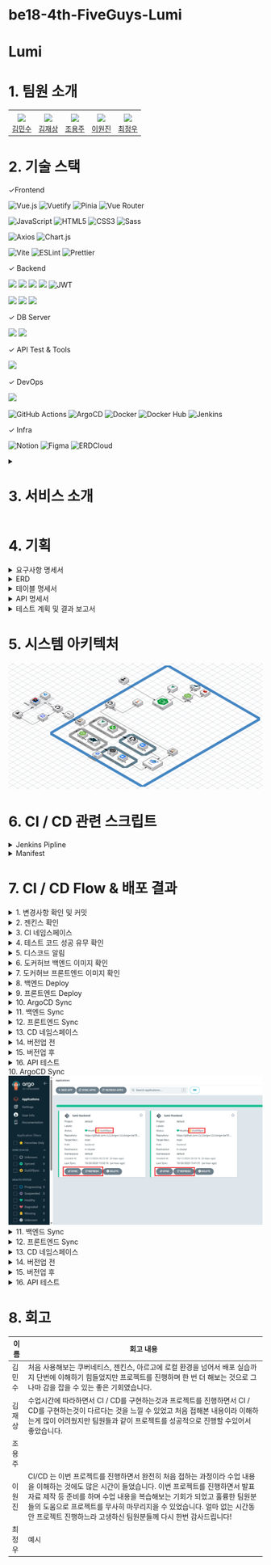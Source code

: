 # be18-4th-FiveGuys-Lumi

# Lumi

# 1. 팀원 소개

<table>
  <tr align="center">
    <td></td>
    <td></td>
    <td></td>
  </tr>
  <tr align="center">
    <td><a target="_blank" href="https://github.com/minsu47722"><img src="https://avatars.githubusercontent.com/u/55957559?v=4" width="100px"><br>김민수</a></td>
    <td><a target="_blank" href="https://github.com/jaesangE"><img src="https://avatars.githubusercontent.com/u/106606736?v=4" width="100px"><br>김재상</a></td>
    <td><a target="_blank" href="https://github.com/ydg010"><img src="https://avatars.githubusercontent.com/u/97106031?v=4" width="100px"><br>조용주</a> </td>
    <td><a target="_blank" href="https://github.com/leewonjin"><img src="https://avatars.githubusercontent.com/u/155633929?v=4" width="100px"><br>이원진</a> </td>
    <td><a target="_blank" href="https://github.com/JJJJungw"><img src="https://avatars.githubusercontent.com/u/152381600?v=4" width="100px"><br>최정우</a> </td>
  </tr>
</table>

# 2. 기술 스택
✓Frontend

![Vue.js](https://img.shields.io/badge/Vue.js-4FC08D?style=for-the-badge&logo=vue.js&logoColor=white)
![Vuetify](https://img.shields.io/badge/Vuetify-1867C0?style=for-the-badge&logo=vuetify&logoColor=white)
![Pinia](https://img.shields.io/badge/Pinia-FFD859?style=for-the-badge&logo=pinia&logoColor=black)
![Vue Router](https://img.shields.io/badge/Vue%20Router-4FC08D?style=for-the-badge&logo=vue.js&logoColor=white)

![JavaScript](https://img.shields.io/badge/JavaScript%20(ES6%2B)-F7DF1E?style=for-the-badge&logo=javascript&logoColor=black)
![HTML5](https://img.shields.io/badge/HTML5-E34F26?style=for-the-badge&logo=html5&logoColor=white)
![CSS3](https://img.shields.io/badge/CSS3-1572B6?style=for-the-badge&logo=css3&logoColor=white)
![Sass](https://img.shields.io/badge/Sass-CC6699?style=for-the-badge&logo=sass&logoColor=white)

![Axios](https://img.shields.io/badge/Axios-5A29E4?style=for-the-badge)
![Chart.js](https://img.shields.io/badge/Chart.js-FF6384?style=for-the-badge&logo=chartdotjs&logoColor=white)

![Vite](https://img.shields.io/badge/Vite-646CFF?style=for-the-badge&logo=vite&logoColor=white)
![ESLint](https://img.shields.io/badge/ESLint-4B32C3?style=for-the-badge&logo=eslint&logoColor=white)
![Prettier](https://img.shields.io/badge/Prettier-F7B93E?style=for-the-badge&logo=prettier&logoColor=black)

✓ Backend

<img src="https://img.shields.io/badge/java-007396?style=for-the-badge&logo=OpenJDK&logoColor=white"> <img src="https://img.shields.io/badge/Spring-6DB33F?style=for-the-badge&logo=Spring&logoColor=white"> <img src="https://img.shields.io/badge/spring boot-6DB33F?style=for-the-badge&logo=springboot&logoColor=white">  <img src="https://img.shields.io/badge/JUnit5-25A162?style=for-the-badge&logo=JUnit5&logoColor=white">
![JWT](https://img.shields.io/badge/JWT-black?style=for-the-badge&logo=JSON%20web%20tokens)

<img src="https://img.shields.io/badge/Spring%20Security-6DB33F?style=for-the-badge&logo=springsecurity&logoColor=white"> <img src="https://img.shields.io/badge/JPA-Hibernate-blue?style=for-the-badge&logo=hibernate&logoColor=white"> <img src="https://img.shields.io/badge/Gradle-02303A?style=for-the-badge&logo=gradle&logoColor=white">

✓ DB Server

<img src="https://img.shields.io/badge/MariaDB-003545?style=for-the-badge&logo=mariadb&logoColor=white"> <img src="https://img.shields.io/badge/Redis-DC382D?style=for-the-badge&logo=Redis&logoColor=white"> 

✓ API Test & Tools

<img src="https://img.shields.io/badge/Postman-FF6C37?style=for-the-badge&logo=postman&logoColor=white">

✓ DevOps

<img src="https://img.shields.io/badge/GitHub-181717?style=for-the-badge&logo=github">

![GitHub Actions](https://img.shields.io/badge/GitHub%20Actions-2088FF?style=for-the-badge&logo=githubactions&logoColor=white)
![ArgoCD](https://img.shields.io/badge/ArgoCD-FE4B74?style=for-the-badge&logo=argo&logoColor=white)
![Docker](https://img.shields.io/badge/Docker-2496ED?style=for-the-badge&logo=docker&logoColor=white)
![Docker Hub](https://img.shields.io/badge/Docker%20Hub-0db7ed?style=for-the-badge&logo=docker&logoColor=white)
![Jenkins](https://img.shields.io/badge/Jenkins-D24939?style=for-the-badge&logo=jenkins&logoColor=white)

✓ Infra

![Notion](https://img.shields.io/badge/Notion-000000?style=for-the-badge&logo=notion&logoColor=white)
![Figma](https://img.shields.io/badge/Figma-F24E1E?style=for-the-badge&logo=figma&logoColor=white)
![ERDCloud](https://img.shields.io/badge/ERDCloud-0052CC?style=for-the-badge&logo=icloud&logoColor=white)
<details>
<summary><h1>3. 서비스 소개</h1></summary>

<br>


<summary><h2>3-1. 배경</h2></summary>

<br>

### 기존 과외 플랫폼의 문제점
1. **과외 과정에서 필요한 관리와 소통을 지원하는 기능의 부족**

<img width="1346" height="648" alt="image" src="https://github.com/user-attachments/assets/e045736e-fce1-4d3a-aaf3-8521521a819f" />

(출처: https://www.donga.com/news/Culture/article/all/20250409/131379599/1)  
(출처: https://biz.heraldcorp.com/article/10002626)

기존 온라인 과외 플랫폼들은 *멘토와 학생을 연결해 주는 매칭 기능*에 집중하여, 학부모가 원하는 과목과 시간대에 맞춰 멘토를 추천하는 데는 효율적입니다. 하지만 매칭 이후의 학생 학습 현황이나 멘토링 피드백을 관리하는 시스템은 부족합니다.

2. **학습 자료의 분산**

실제 과외 환경에서는 수업 내용 정리, 과제 제출과 피드백, 시험 대비, 성적 관리 등 다양한 활동이 이루어집니다. 하지만 이를 체계적으로 기록하고 공유할 수 있는 도구가 없다 보니, 멘토와 학생은 단순 메신저나 오프라인 기록에 의존하는 경우가 많습니다. 이로 인해 학습 자료가 흩어지고, 학습 진척 상황을 한눈에 확인하기 어려우며, 체계적인 관리가 어렵습니다.

3. **학부모의 과도한 개입**

<img width="1344" height="330" alt="image" src="https://github.com/user-attachments/assets/e7e73b44-4d56-45d6-9fc9-18dd1f2bcc87" />

(출처: https://www.nocutnews.co.kr/news/5983805)

학부모는 자녀의 학습 현황을 잘 알지 못하기 때문에 작은 진척 상황도 멘토에게 직접 묻거나, 수업 방식에 대해 불필요한 간섭을 하게 됩니다. 이는 멘토의 수업 자율성을 해치고, 학생에게도 불필요한 압박감을 주게 됩니다.

---

저희 서비스는 이러한 문제를 해결하기 위해 만들어졌습니다.

단순히 멘토와 학생을 연결해 주는 역할에 머무르지 않고, **멘토–학생 간의 원활한 과외를 위한 협업 환경**을 제공합니다.  
일종의 *과외 전용 노션, 디스코드*같은 공간을 제공하는 것을 지향합니다.

저희의 서비스를 통해 학부모는 자녀의 과제 제출 여부와 성적 변화를 직접 확인할 수 있고,  
멘토는 더 이상 일일이 답변하거나 보고서를 작성할 필요가 없으며,  
학생은 과제와 수업 내용이 한곳에 정리되어 있어 학습 효율이 크게 높아집니다.



---


<summary><h2>3-2. 소개</h2></summary>

<br>

**LUMI**는 과외를 보다 효율적이고 체계적으로 운영할 수 있도록 설계된 **과외 전용 협업 플랫폼**입니다.  
기존 과외 플랫폼이 주로 멘토와 학생 매칭에 초점을 맞춘 것과 달리, 본 서비스는 **매칭 이후 실제 수업 과정과 학습 관리를 지원**하는 데 집중합니다.

### 핵심 기능 및 특징

1. **멘토 중심의 관리 기능**
   - 멘토는 채널 단위로 학생을 관리하며, 수업 자료를 업로드하고 과제를 부여할 수 있습니다.
   - 제출 현황, 피드백, 평가 결과를 한 곳에서 확인하며, 수업 운영에 필요한 모든 기록을 체계적으로 관리할 수 있습니다.
2. **학생 중심의 학습 공간**
   - 학생은 본인의 채널에서 과제 제출, 수업 자료 열람, 피드백 확인 등을 수행하며 학습 진행 상황을 한눈에 파악할 수 있습니다.
3. **학부모를 위한 객관적 정보 제공**
   - 과제 제출 기록, 수업 자료, 시험 성적, 평가 결과 등 투명한 지표를 학부모가 직접 확인할 수 있습니다.
4. **협업과 소통의 최적화**
   - 수업 자료, 과제, 피드백, 일정 등 과외 전반을 한 공간에서 관리할 수 있어, 멘토와 학생 간 소통이 자연스럽고 효율적입니다.

### 서비스 지향점

**LUMI**는 단순한 과외 관리 툴이 아니라, **과외 전용 디지털 협업 공간**입니다.  
멘토, 학생, 학부모 간 역할과 정보 흐름을 명확히 하여 과외 전반을 독립적이고 효율적으로 운영할 수 있는 통합 플랫폼을 지향합니다.



</details>

# 4. 기획

<details>
  <summary>요구사항 명세서</summary>
  <ul>
    <li><a href="https://docs.google.com/spreadsheets/d/1hU3ODNUjGjJ8DMJBtgb53_1PkK_MNOq-_kNV6GPlQLo/edit?gid=0#gid=0" target="_blank">요구사항 명세서</a></li>
  </ul>
  <img width="948" height="590" alt="image" src="https://github.com/user-attachments/assets/f8dc4da2-9fc4-4ab2-9d2e-561344b8f91e" />
</details>

<details>
  <summary>ERD</summary>
  <ul>
    <li><a href="https://www.erdcloud.com/p/bvxEFumiWireyp8mz" target="_blank">ERD</a></li>
  </ul>
  <img width="1400" height="905" alt="image" src="https://github.com/user-attachments/assets/cb65b2bb-621c-4266-bd19-b6d08898e73f" />

</details>

<details>
  <summary>테이블 명세서</summary>
  <ul>
    <li><a href="https://docs.google.com/spreadsheets/d/1hU3ODNUjGjJ8DMJBtgb53_1PkK_MNOq-_kNV6GPlQLo/edit?gid=561737687#gid=561737687" target="_blank">테이블 명세서</a></li>
  </ul>
  <img width="1346" height="589" alt="image" src="https://github.com/user-attachments/assets/bb02768d-fbeb-404d-9d88-7382ad565576" />



</details>

<details>
  <summary>API 명세서</summary>
  <ul>
    <li><a href="https://goldenrod-wildebeest-a18.notion.site/API-2333689564888188814febb1f26786c9?source=copy_link" target="_blank">API 명세서</a></li>
  </ul>
</details>


<details>
  <summary>테스트 계획 및 결과 보고서</summary>
    <ul>
      <li><a href="https://docs.google.com/spreadsheets/d/1hU3ODNUjGjJ8DMJBtgb53_1PkK_MNOq-_kNV6GPlQLo/edit?gid=1886778291#gid=1886778291">BE 단위 테스트</a></li>
    </ul>
  <details>
    <summary>회원가입</summary>
      <h4>이메일 인증 발송</h4>
      <img width="851" height="536" alt="스크린샷 2025-09-25 오전 12 28 28" src="https://github.com/user-attachments/assets/d1f8893a-eb50-4087-9b06-4ace1bd482c3" />
      <h4>이메일 인증</h4>
      <img width="835" height="491" alt="스크린샷 2025-09-25 오전 12 35 47" src="https://github.com/user-attachments/assets/0ee5b3b8-4913-452c-ba2d-046a9c21c11e" />
      <h4>회원가입</h4>
      <img width="849" height="626" alt="스크린샷 2025-09-25 오전 12 30 02" src="https://github.com/user-attachments/assets/23c346ef-ea9f-4c52-a4d3-6b9b2bef9296" />

  </details>
  <details>
    <summary>로그인 / 로그아웃</summary>
  <h4>로그인</h4>
  <img width="844" height="636" alt="스크린샷 2025-09-25 오전 12 31 05" src="https://github.com/user-attachments/assets/989971a1-a75f-4d08-b644-8fc880d511ca" />
  <h4>로그아웃</h4>
  <img width="844" height="534" alt="스크린샷 2025-09-25 오전 12 33 26" src="https://github.com/user-attachments/assets/05edeead-014b-421a-beba-67585c9f5b12" />
</details>

  <details>
    <summary>사용자</summary>
     <h4>JWT 재발급</h4>
     <img width="829" height="534" alt="스크린샷 2025-09-25 오전 12 33 13" src="https://github.com/user-attachments/assets/c3b349ce-f100-4a75-b415-5c7e8cbe67d6" />
     <h4>사용자 정보 가져오기</h4>
     <img width="835" height="623" alt="스크린샷 2025-09-25 오전 12 34 16" src="https://github.com/user-attachments/assets/648164c4-b34d-4d5b-a965-fa6e29b5e486" />
     <h4>계정 탈퇴</h4>
     <img width="843" height="616" alt="스크린샷 2025-09-25 오전 12 34 45" src="https://github.com/user-attachments/assets/992cc5e1-64c4-43e1-96b8-13b77546aa2a" />
  </details>

  <details>
    <summary>과제</summary>
    <h4>과제 생성</h4>
    <img width="1065" height="777" alt="스크린샷 2025-09-25 오전 12 39 31" src="https://github.com/user-attachments/assets/79879dc8-2f49-4d2c-a310-af6381a71eb4" />
    <h4>과제 전제 조회</h4>
    <img width="1065" height="571" alt="스크린샷 2025-09-25 오전 12 39 49" src="https://github.com/user-attachments/assets/07143380-65ba-4e40-b201-e754d10471b6" />
    <h4>과제 상세 조회</h4>
    <img width="1072" height="777" alt="스크린샷 2025-09-25 오전 12 40 02" src="https://github.com/user-attachments/assets/7d0a545a-a3b0-4522-a64e-e05b47181fba" />
    <h4>과제 수정</h4>
    <img width="1057" height="755" alt="스크린샷 2025-09-25 오전 12 40 28" src="https://github.com/user-attachments/assets/058962b5-c245-47d2-9eb8-4594a71feeb0" />
    <h4>과제 삭제</h4>
    <img width="1069" height="497" alt="스크린샷 2025-09-25 오전 12 40 38" src="https://github.com/user-attachments/assets/4544b075-0fac-4e87-a591-ce34f4d4d49b" />
  </details>

  <details>
    <summary>수업 관리</summary>
    <h4>수업 등록</h4>
    <img width="1065" height="670" alt="스크린샷 2025-09-25 오전 12 41 32" src="https://github.com/user-attachments/assets/2e62a78c-1c37-4866-85d8-56e51e14cf34" />
    <h4>수업 수정</h4>
    <img width="1068" height="680" alt="스크린샷 2025-09-25 오전 12 41 25" src="https://github.com/user-attachments/assets/cbea3ef1-6537-415b-a54c-f8cda19685b6" />
    <h4>수업 상태 수정</h4>
    <img width="1071" height="690" alt="스크린샷 2025-09-25 오전 12 41 39" src="https://github.com/user-attachments/assets/7a8579eb-8f5c-4ea8-a25a-9c68549bff28" />
    <h4>수업 월별 조회</h4>
    <img width="1066" height="661" alt="스크린샷 2025-09-25 오전 12 41 47" src="https://github.com/user-attachments/assets/b9b94577-296c-4e57-9333-35a9bcf1d1a0" />
    <h4>수업 일별 조회</h4>
    <img width="1074" height="655" alt="스크린샷 2025-09-25 오전 12 41 57" src="https://github.com/user-attachments/assets/fb01e621-5b74-449c-9322-3333774fdc34" />
    <h4>수업 삭제</h4>
    <img width="1066" height="505" alt="스크린샷 2025-09-25 오전 12 42 03" src="https://github.com/user-attachments/assets/99152f09-383f-455b-820b-f1f93b93207f" />
  </details>

  <details>
    <summary>채널</summary>
    <h4>채널 생성</h4>
    <img width="1066" height="633" alt="스크린샷 2025-09-25 오전 12 49 16" src="https://github.com/user-attachments/assets/8285df99-9f1b-460d-a17d-700833042d99" />
    <h4>채널 전체 조회</h4>
    <img width="1075" height="685" alt="스크린샷 2025-09-25 오전 12 49 23" src="https://github.com/user-attachments/assets/5ce0468a-c8a0-4fa8-bcc3-54b95c19941f" />
    <h4>채널 상세 조회</h4>
    <img width="1063" height="641" alt="스크린샷 2025-09-25 오전 12 49 30" src="https://github.com/user-attachments/assets/72b5612a-9d29-4388-ad11-e2150daee969" />
    <h4>채널 수정</h4>
    <img width="1071" height="654" alt="스크린샷 2025-09-25 오전 11 02 24" src="https://github.com/user-attachments/assets/cad050cf-a5f4-4d6c-86e3-a279af05eec7" />
    <h4>채널 삭제</h4>
    <img width="1065" height="650" alt="스크린샷 2025-09-25 오전 11 02 33" src="https://github.com/user-attachments/assets/0be23032-1c85-4210-bf64-3304108615d8" />
  </details>

  <details>
    <summary>캘린더</summary>
    <h4>월별 조회</h4>
    <img width="1058" height="490" alt="스크린샷 2025-09-25 오전 12 53 52" src="https://github.com/user-attachments/assets/6faf31eb-7a2d-48c1-9b1a-a035ecb666ca" />
    <h4>일별 조회</h4>
    <img width="1063" height="669" alt="스크린샷 2025-09-25 오전 12 54 00" src="https://github.com/user-attachments/assets/86b67de5-c944-448a-9641-153a5b068b37" />
  </details>

  <details>
    <summary>파일</summary>
    <h4>파일 업로드</h4>
    <img width="1069" height="602" alt="스크린샷 2025-09-25 오전 12 56 57" src="https://github.com/user-attachments/assets/c73b5156-f9b5-47c9-98d3-9e189f635029" />
    <h4>파일 삭제</h4>
    <img width="1062" height="515" alt="스크린샷 2025-09-25 오전 12 57 07" src="https://github.com/user-attachments/assets/5cb40596-f36b-44a9-84e8-e631515357d1" />
    <h4>파일 다운로드</h4>
    <img width="1073" height="739" alt="스크린샷 2025-09-25 오전 12 57 15" src="https://github.com/user-attachments/assets/d1e7a8b6-1dc5-4f36-bd89-2da817495c25" />
  </details>

  <details>
    <summary>투두</summary>
    <h4>투두 등록</h4>
    <img width="1070" height="655" alt="스크린샷 2025-09-25 오전 12 59 56" src="https://github.com/user-attachments/assets/f1268e9a-14d9-4c7e-8429-f0d21918e5b8" />
    <h4>월별 투두 조회</h4>
    <img width="1067" height="495" alt="스크린샷 2025-09-25 오전 12 59 40" src="https://github.com/user-attachments/assets/507cd9f5-a5d6-49b8-8f27-1a0ffc690feb" />
    <h4>일별 투두 조회</h4>
    <img width="1074" height="503" alt="스크린샷 2025-09-25 오전 12 59 48" src="https://github.com/user-attachments/assets/404dc782-3d9f-4508-b8d1-358036a3c329" />
    <h4>투두 수정</h4>
    <img width="1073" height="618" alt="스크린샷 2025-09-25 오전 1 00 03" src="https://github.com/user-attachments/assets/38e17235-4303-46d5-9342-758370888154" />
    <h4>투두 삭제</h4>
    <img width="1070" height="491" alt="스크린샷 2025-09-25 오전 1 00 10" src="https://github.com/user-attachments/assets/7237e3aa-6b10-4314-b9ef-6f8a839742ee" />
  </details>

<details>
    <summary>성적</summary>
    <h4>성적 생성</h4>
    <img width="1070" height="651" alt="스크린샷 2025-09-25 오전 11 13 46" src="https://github.com/user-attachments/assets/22ba2e35-9167-49b5-bef5-c361e70eaaa2" />
    <h4>성적 조회</h4>
    <img width="1072" height="749" alt="스크린샷 2025-09-25 오전 11 13 55" src="https://github.com/user-attachments/assets/7300cbc5-6f9c-46c4-8e7b-44778d12bf11" />
    <h4>성적 삭제</h4>
    <img width="1064" height="491" alt="스크린샷 2025-09-25 오전 11 28 32" src="https://github.com/user-attachments/assets/5fa0ccb0-7c1d-4276-97bb-fb23dee6635d" />
  </details>  

<details>
    <summary>제출</summary>
    <h4>제출 생성</h4>
    <img width="1063" height="724" alt="스크린샷 2025-09-25 오전 11 29 22" src="https://github.com/user-attachments/assets/b03959ef-321e-4ab4-b181-15e927f63c36" />
    <h4>제출 조회</h4>
    <img width="1071" height="773" alt="스크린샷 2025-09-25 오전 11 29 32" src="https://github.com/user-attachments/assets/c4afbaa9-5023-470a-a28f-6a100b56cc70" />
    <h4>제출 수정</h4>
    <img width="1073" height="726" alt="스크린샷 2025-09-25 오전 11 29 40" src="https://github.com/user-attachments/assets/882d80b6-d4e2-4bec-83a3-58dcbfb4c7cf" />
    <h4>제출 삭제</h4>
    <img width="1066" height="514" alt="스크린샷 2025-09-25 오전 11 30 18" src="https://github.com/user-attachments/assets/9852db26-592e-4956-b832-a0a7d46c60be" />
  </details>  

  <details>
    <summary>채널유저</summary>
    <h4>초대 생성</h4>
    <img width="1068" height="639" alt="스크린샷 2025-09-25 오전 11 37 28" src="https://github.com/user-attachments/assets/6154860a-e85d-472c-a982-b5cd79752713" />
    <h4>초대코드 인증</h4>
    <img width="1065" height="663" alt="스크린샷 2025-09-25 오전 11 40 19" src="https://github.com/user-attachments/assets/9c7b28b6-0d96-4584-b1de-3de7ab32ceb7" />
    <h4>채널 유저 전체 조회</h4>
    <img width="1067" height="588" alt="스크린샷 2025-09-25 오전 11 41 00" src="https://github.com/user-attachments/assets/ba7682e5-53a9-409c-9cc5-b8c79278bd8b" />
    <h4>채널 유저 상세 조회</h4>
    <img width="1065" height="635" alt="스크린샷 2025-09-25 오전 11 41 09" src="https://github.com/user-attachments/assets/d91dbeac-ff1b-45fb-a631-90e8bccef87b" />
    <h4>채널 유저 정보 수정</h4>
    <img width="1068" height="674" alt="스크린샷 2025-09-25 오전 11 41 34" src="https://github.com/user-attachments/assets/4c5bf461-43c1-4f1f-af26-f874d1c4c8cb" />
    <h4>채널 유저 탈퇴</h4>
    <img width="1072" height="673" alt="스크린샷 2025-09-25 오전 11 41 42" src="https://github.com/user-attachments/assets/4c4a9c6d-9b79-4665-b98d-01036b137e45" />
  </details>  

   <details>
    <summary>평가</summary>
     <h4>평가 생성</h4>
     <img width="1067" height="614" alt="스크린샷 2025-09-25 오후 12 12 27" src="https://github.com/user-attachments/assets/9ba261c1-5243-4ade-8315-dc47d6d27e70" />
     <h4>평가 조회</h4>
     <img width="1061" height="620" alt="스크린샷 2025-09-25 오후 12 12 35" src="https://github.com/user-attachments/assets/1bb12dfa-0dbb-4e5b-aea1-693a9b859487" />
     <h4>평가 수정</h4>
     <img width="1069" height="623" alt="스크린샷 2025-09-25 오후 12 12 42" src="https://github.com/user-attachments/assets/088a26b5-f745-4837-9455-36ab470ba6a1" />
     <h4>평가 삭제</h4>
     <img width="1061" height="490" alt="스크린샷 2025-09-25 오후 12 12 49" src="https://github.com/user-attachments/assets/6aa8f6d3-eaa9-465b-a00e-24cd9fccb220" />
  </details>  
</details>

# 5. 시스템 아키텍처
![시스템 아키텍처](https://github.com/jaesangE/git-test/blob/main/assets/ArchitectureDraw.png?raw=true)

# 6. CI / CD 관련 스크립트
<details>
  <summary>Jenkins Pipline</summary>

````


pipeline {
    agent {
        kubernetes {
            yaml '''
apiVersion: v1
kind: Pod
metadata:
  name: lumi-ci
spec:
  containers:
  - name: gradle
    image: gradle:8.10.2-jdk21-alpine
    command:
    - cat
    tty: true
  - name: docker
    image: docker:28.5.1-cli-alpine3.22
    command:
    - cat
    tty: true
    volumeMounts:
    - name: docker-socket
      mountPath: /var/run/docker.sock
  volumes:
  - name: docker-socket
    hostPath:
      path: /var/run/docker.sock
'''
        }
    }

    environment {
        BACKEND_IMAGE_NAME = 'amicitia/lumi-backend'
        FRONTEND_IMAGE_NAME = 'amicitia/lumi-frontend'
        DOCKER_CREDENTIALS_ID = 'dockerhub-cred'
        DISCORD_WEBHOOK_CREDENTIALS_ID = 'discord-webhook-lumi'
    }

    stages {

        stage('Checkout Source') {
            steps {
                checkout scm
                sh 'ls -la && echo "✅ Git checkout complete"'
            }
        }

        stage('Detect Changes') {
            steps {
                script {
                    def changedFiles = sh(
                        script: 'git diff --name-only HEAD~1 || true',
                        returnStdout: true
                    ).trim().split("\n")

                    echo "📂 변경된 파일 목록:\n${changedFiles.join('\n')}"
                    env.SHOULD_BUILD_BACKEND = changedFiles.any { it.startsWith("Backend/") } ? "true" : "false"
                    env.SHOULD_BUILD_FRONTEND = changedFiles.any { it.startsWith("Frontend/") } ? "true" : "false"
                }
            }
        }

        stage('Docker Login') {
            steps {
                container('docker') {
                    withCredentials([usernamePassword(
                        credentialsId: DOCKER_CREDENTIALS_ID,
                        usernameVariable: 'DOCKER_USERNAME',
                        passwordVariable: 'DOCKER_PASSWORD'
                    )]) {
                        sh '''
                            docker logout || true
                            echo $DOCKER_PASSWORD | docker login -u $DOCKER_USERNAME --password-stdin
                        '''
                    }
                }
            }
        }

        stage('Backend Test') {
            when { expression { env.SHOULD_BUILD_BACKEND == "true" } }
            steps {
                container('gradle') {
                    sh '''
                        cd Backend
                        chmod +x gradlew
                        ./gradlew clean test
                    '''
                }
            }
        }

        stage('Backend Build & Push') {
            when { expression { env.SHOULD_BUILD_BACKEND == "true" } }
            steps {
                container('gradle') {
                    sh '''
                        cd Backend
                        chmod +x gradlew
                        ./gradlew clean build
                    '''
                }
                container('docker') {
                    sh '''
                        cd Backend
                        docker build -t $BACKEND_IMAGE_NAME:${BUILD_NUMBER} -f Dockerfile .
                        docker push $BACKEND_IMAGE_NAME:${BUILD_NUMBER}
                    '''
                }
            }
        }

        stage('Frontend Build & Push') {
            when { expression { env.SHOULD_BUILD_FRONTEND == "true" } }
            steps {
                container('docker') {
                    sh '''
                        cd Frontend
                        docker build -t $FRONTEND_IMAGE_NAME:${BUILD_NUMBER} -f Dockerfile .
                        docker push $FRONTEND_IMAGE_NAME:${BUILD_NUMBER}
                    '''
                }
            }
        }

        stage('Trigger ArgoCD Sync') {
            steps {
                script {
                    build job: 'lumi-manifests',
                        parameters: [
                            string(name: 'DOCKER_IMAGE_VERSION', value: "${BUILD_NUMBER}"),
                            string(name: 'DID_BUILD_APP', value: "${env.SHOULD_BUILD_FRONTEND}"),
                            string(name: 'DID_BUILD_API', value: "${env.SHOULD_BUILD_BACKEND}")
                        ],
                        wait: true
                }
            }
        }
    }

    post {
        always {
            script {
                // 테스트 리포트 디렉터리가 있을 때만 junit 실행
                if (fileExists('Backend/build/test-results/test')) {
                    junit 'Backend/build/test-results/test/*.xml'
                } else {
                echo "⚠️ No test results found. Skipping JUnit report upload."
                }
            }

            withCredentials([string(credentialsId: DISCORD_WEBHOOK_CREDENTIALS_ID, variable: 'DISCORD_WEBHOOK_URL')]) {
                script {
                    def emoji = currentBuild.result == 'SUCCESS' ? '✅' : '❌'
                    discordSend description: """
                    ${emoji} *${env.JOB_NAME}:${currentBuild.displayName}*
                    ▶️ 결과 : ${currentBuild.result}
                    🕒 실행 시간 : ${(currentBuild.duration / 1000).intValue()}초
                    """,
                    result: currentBuild.currentResult,
                    title: "Lumi CI Pipeline",
                    webhookURL: "${DISCORD_WEBHOOK_URL}"
                }
            }
        }
    }
}

````


</details>


<details>
  <summary>Manifest</summary>

````

pipeline {
    agent {
        kubernetes {
            defaultContainer 'jnlp'
            yaml """
apiVersion: v1
kind: Pod
spec:
  containers:
  - name: git
    image: alpine/git:2.45.2
    command: ['cat']
    tty: true
  - name: docker
    image: docker:28.5.1-cli-alpine3.22
    command: ['cat']
    tty: true
    volumeMounts:
    - name: docker-sock
      mountPath: /var/run/docker.sock
  volumes:
  - name: docker-sock
    hostPath:
      path: /var/run/docker.sock
"""
        }
    }

    parameters {
        string(name: 'DOCKER_IMAGE_VERSION', defaultValue: '', description: 'Docker Image Version')
        string(name: 'DID_BUILD_APP', defaultValue: '', description: 'Did Build APP')
        string(name: 'DID_BUILD_API', defaultValue: '', description: 'Did Build API')
    }

    environment {
        GIT_CREDENTIALS_ID = 'git_deploy'
        GIT_USER_NAME = 'JJJJungw'
        GIT_USER_EMAIL = 'dyungwoo3600@gmail.com'
        GIT_REPO_URL = 'git@github.com:JJJJungw/JJJJungw-be18-4th-3team-manifests.git'
    }

    stages {
        stage('Checkout main branch') {
            steps {
                container('git') {
                    sshagent([GIT_CREDENTIALS_ID]) {
                        sh '''
                            git config --global --add safe.directory /home/jenkins/agent/workspace/lumi-manifests
                            git remote set-url origin $GIT_REPO_URL

                            # ✅ SSH 디렉토리 및 known_hosts 등록
                            mkdir -p ~/.ssh
                            chmod 700 ~/.ssh
                            ssh-keyscan github.com >> ~/.ssh/known_hosts
                            chmod 644 ~/.ssh/known_hosts

                            # ✅ 최신 main 브랜치 가져오기
                            git fetch origin main
                            git checkout main
                            git pull origin main
                        '''
                    }
                    echo "📦 Checked out main branch"
                    echo "DOCKER_IMAGE_VERSION: ${params.DOCKER_IMAGE_VERSION}"
                    echo "DID_BUILD_APP: ${params.DID_BUILD_APP}"
                    echo "DID_BUILD_API: ${params.DID_BUILD_API}"
                }
            }
        }

        stage('Update Frontend manifest') {
            when { expression { params.DID_BUILD_APP == "true" } }
            steps {
                container('git') {
                    dir('frontend') {
                        sh '''
                            echo "🔧 Updating frontend manifest..."
                            sed -i "s|amicitia/lumi-frontend:.*|amicitia/lumi-frontend:$DOCKER_IMAGE_VERSION|g" frontend-deploy.yaml
                            git status
                        '''
                    }
                }
            }
        }

        stage('Update Backend manifest') {
            when { expression { params.DID_BUILD_API == "true" } }
            steps {
                container('git') {
                    dir('backend') {
                        sh '''
                            echo "🔧 Updating backend manifest..."
                            sed -i "s|amicitia/lumi-backend:.*|amicitia/lumi-backend:$DOCKER_IMAGE_VERSION|g" backend-deploy.yaml
                            git status
                        '''
                    }
                }
            }
        }

        stage('Commit & Push') {
            when { expression { params.DID_BUILD_API == "true" || params.DID_BUILD_APP == "true" } }
            steps {
                container('git') {
                    sshagent([GIT_CREDENTIALS_ID]) {
                        sh '''
                            git config user.name "$GIT_USER_NAME"
                            git config user.email "$GIT_USER_EMAIL"

                            git add .
                            git commit -m "chore: update image tag $DOCKER_IMAGE_VERSION" || echo "No changes to commit"

                            # ✅ SSH 재등록 (Pod은 매번 새로 뜨니까)
                            mkdir -p ~/.ssh
                            chmod 700 ~/.ssh
                            ssh-keyscan github.com >> ~/.ssh/known_hosts
                            chmod 644 ~/.ssh/known_hosts

                            git push origin main
                        '''
                    }
                }
            }
        }
    }

    post {
        success {
            echo "✅ Manifests updated successfully and pushed to GitHub"
        }
        failure {
            echo "❌ Failed to update manifests"
        }
    }
}

````

</details>

# 7. CI / CD Flow & 배포 결과

<details>

  <summary>1. 변경사항 확인 및 커밋</summary>

  <img src="https://github.com/jaesangE/git-test/blob/main/assets/1.%EB%B3%80%EA%B2%BD%EC%82%AC%ED%95%AD_%ED%99%95%EC%9D%B8_%EB%B0%8F_%EC%BB%A4%EB%B0%8B.png?raw=true" width="800px">

</details>

<details>
  <summary>2. 젠킨스 확인</summary>

  <img src="https://github.com/jaesangE/git-test/blob/main/assets/2%EC%A0%A0%ED%82%A8%EC%8A%A4.gif?raw=true" width="1000px">

</details>

<details>

  <summary>3. CI 네임스페이스</summary>

  <img src="https://github.com/jaesangE/git-test/blob/main/assets/9.CI%EB%84%A4%EC%9E%84%EC%8A%A4%ED%8E%98%EC%9D%B4%EC%8A%A4.png?raw=true" width="800px">

</details>

<details>
  <summary>4. 테스트 코드 성공 유무 확인</summary>

  <img src="https://github.com/jaesangE/git-test/blob/main/assets/3.Unit-test%EA%B2%B0%EA%B3%BC.png?raw=true" width="800px">

</details>

<details>
  <summary>5. 디스코드 알림</summary>

  <img src="https://github.com/jaesangE/git-test/blob/main/assets/4.%EB%94%94%EC%8A%A4%EC%BD%94%EB%93%9C.png?raw=true" width="800px">
</details>

<details>
  <summary>6. 도커허브 백엔드 이미지 확인</summary>

  <img src="https://github.com/jaesangE/git-test/blob/main/assets/12.%EB%8F%84%EC%BB%A4%ED%97%88%EB%B8%8C_%EB%B0%B1%EC%97%94%EB%93%9C_%EC%9D%B4%EB%AF%B8%EC%A7%80%ED%99%95%EC%9D%B8.png?raw=true" width="800px">

</details>

<details>
  <summary>7. 도커허브 프론트엔드 이미지 확인</summary>

![도커허브 프론트 이미지 확인](https://github.com/jaesangE/git-test/blob/main/assets/13.%EB%8F%84%EC%BB%A4%ED%97%88%EB%B8%8C_%ED%94%84%EB%A1%A0%ED%8A%B8_%EC%9D%B4%EB%AF%B8%EC%A7%80%ED%99%95%EC%9D%B8.png?raw=true)
</details>

<details>
  <summary>8. 백엔드 Deploy</summary>

  <img src="https://github.com/jaesangE/git-test/blob/main/assets/14.%EB%B0%B1%EC%97%94%EB%93%9Cdeploy.png?raw=true" width="800px">

</details>

<details>
  <summary>9. 프론트엔드 Deploy</summary>

  <img src="https://github.com/jaesangE/git-test/blob/main/assets/15.%ED%94%84%EB%A1%A0%ED%8A%B8deploy.png?raw=true" width="800px">

</details>

<details>
  <summary>10. ArgoCD Sync</summary>

  <img src="https://github.com/jaesangE/git-test/blob/main/assets/5.ArcoCD_Sync.png?raw=true" width="800px">

</details>

<details>
  <summary>11. 백엔드 Sync</summary>

  <img src="https://github.com/jaesangE/git-test/blob/main/assets/6.%EB%B0%B1%EC%97%94%EB%93%9CSync.gif?raw=true" width="1000px">

</details>

<details>
  <summary>12. 프론트엔드 Sync</summary>

  <img src="https://github.com/jaesangE/git-test/blob/main/assets/7.%ED%94%84%EB%A1%A0%ED%8A%B8Sync.gif?raw=true" width="1000px">

</details>

<details>
  <summary>13. CD 네임스페이스</summary>

  <img src="https://github.com/jaesangE/git-test/blob/main/assets/8.CD%EB%84%A4%EC%9E%84%EC%8A%A4%ED%8E%98%EC%9D%B4%EC%8A%A4.png?raw=true" width="800px">

</details>

<details>
  <summary>14. 버전업 전 </summary>

  <img src="https://github.com/jaesangE/git-test/blob/main/assets/10.%EB%B2%84%EC%A0%84%EC%97%85_%EC%A0%84.png?raw=true" width="800px">

</details>

<details>
  <summary>15. 버전업 후</summary>

  <img src="https://github.com/jaesangE/git-test/blob/main/assets/11.%EB%B2%84%EC%A0%84%EC%97%85_%ED%9B%84.png?raw=true" width="800px">

</details>

<details>
  <summary>16. API 테스트</summary>

  <img src="https://github.com/jaesangE/git-test/blob/main/assets/16.api%ED%85%8C%EC%8A%A4%ED%8A%B8.gif?raw=true" width="1000px">

</details>








  <summary>10. ArgoCD Sync</summary>

  <img src="https://github.com/jaesangE/git-test/blob/main/assets/5.ArcoCD_Sync.png?raw=true" width="800px">

</details>

<details>
  <summary>11. 백엔드 Sync</summary>

  <img src="https://github.com/jaesangE/git-test/blob/main/assets/6.%EB%B0%B1%EC%97%94%EB%93%9CSync.gif?raw=true" width="1000px">

</details>

<details>
  <summary>12. 프론트엔드 Sync</summary>

  <img src="https://github.com/jaesangE/git-test/blob/main/assets/7.%ED%94%84%EB%A1%A0%ED%8A%B8Sync.gif?raw=true" width="1000px">

</details>

<details>
  <summary>13. CD 네임스페이스</summary>

  <img src="https://github.com/jaesangE/git-test/blob/main/assets/8.CD%EB%84%A4%EC%9E%84%EC%8A%A4%ED%8E%98%EC%9D%B4%EC%8A%A4.png?raw=true" width="800px">

</details>

<details>
  <summary>14. 버전업 전 </summary>

  <img src="https://github.com/jaesangE/git-test/blob/main/assets/10.%EB%B2%84%EC%A0%84%EC%97%85_%EC%A0%84.png?raw=true" width="800px">

</details>

<details>
  <summary>15. 버전업 후</summary>

  <img src="https://github.com/jaesangE/git-test/blob/main/assets/11.%EB%B2%84%EC%A0%84%EC%97%85_%ED%9B%84.png?raw=true" width="800px">

</details>

<details>
  <summary>16. API 테스트</summary>

  <img src="https://github.com/jaesangE/git-test/blob/main/assets/16.api%ED%85%8C%EC%8A%A4%ED%8A%B8.gif?raw=true" width="1000px">

</details>







# 8. 회고
| 이름                                    | 회고 내용                                           |
|--------------|-----------------------------------------------------------------------------------------------------------------|
|      김민수        |  처음 사용해보는 쿠버네티스, 젠킨스, 아르고에 로컬 환경을 넘어서 배포 실습까지 단번에 이해하기 힘들었지만 프로젝트를 진행하며 한 번 더 해보는 것으로 그나마 감을 잡을 수 있는 좋은 기회였습니다.               |
|      김재상        |  수업시간에 따라하면서 CI / CD를 구현하는것과 프로젝트를 진행하면서 CI / CD를 구현하는것이 다르다는 것을 느낄 수 있었고 처음 접해본 내용이라 이해하는게 많이 어려웠지만 팀원들과 같이 프로젝트를 성공적으로 진행할 수있어서 좋았습니다.          |
|      조용주        |                 |
|      이원진        |  CI/CD 는 이번 프로젝트를 진행하면서 완전히 처음 접하는 과정이라 수업 내용을 이해하는 것에도 많은 시간이 들었습니다. 이번 프로젝트를 진행하면서 발표자료 제작 등 준비를 하며 수업 내용을 복습해보는 기회가 되었고 훌륭한 팀원분들의 도움으로 프로젝트를 무사히 마무리지을 수 있었습니다. 얼마 없는 시간동안 프로젝트 진행하느라 고생하신 팀원분들께 다시 한번 감사드립니다!                |
|      최정우        |    예시             |
